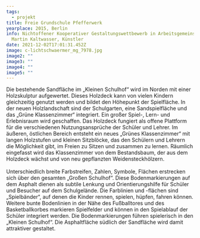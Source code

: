 ```yaml
---
tags:
  - projekt
title: Freie Grundschule Pfefferwerk
yearplace: 2015, Berlin
info: Nichtoffener Kooperativer Gestaltungswettbewerb in Arbeitsgemeinschaft mit
  Martin Kaltwasser, Künstler
date: 2021-12-02T17:01:31.452Z
image: c-lichtschwaermer_mg_7978.jpg
image2: ""
image3: ""
image4: ""
image5: ""
---
```

Die bestehende Sandfläche im „Kleinen Schulhof“ wird im Norden mit einer Holzskulptur aufgewertet. Dieses Holzdeck kann von vielen Kindern gleichzeitig genutzt werden und bildet den Höhepunkt der Spielfläche. In der neuen Holzlandschaft sind der Schulgarten, eine Sandspielfläche und das „Grüne Klassenzimmer“ integriert. Ein großer Spiel-, Lern- und Erlebnisraum wird geschaffen. Das Holzdeck fungiert als offene Plattform für die verschiedenen Nutzungsansprüche der Schüler und Lehrer. Im äußeren, östlichen Bereich entsteht ein neues „Grünes Klassenzimmer“ mit langen Holzstufen und kleinen Sitzblöcke, das den Schülern und Lehrern die Möglichkeit gibt, im Freien zu Sitzen und zusammen zu lernen. Räumlich eingefasst wird das Klassenzimmer von dem Bestandsbaum, der aus dem Holzdeck wächst und von neu gepflanzten Weidensteckhölzern.\
\
Unterschiedlich breite Farbstreifen, Zahlen, Symbole, Flächen erstrecken sich über den gesamten „Großen Schulhof“. Diese Bodenmarkierungen auf dem Asphalt dienen als subtile Lenkung und Orientierungshilfe für Schüler und Besucher auf dem Schulgelände. Die Farblinien und -flächen sind „Spielbänder“, auf denen die Kinder rennen, spielen, hüpfen, fahren können. Weitere bunte Bodenlinien in der Nähe des Fußballtores und des Basketballkorbes markieren Spielfelder und können in den Spielablauf der Schüler integriert werden. Die Bodenmarkierungen führen spielerisch in den „Kleinen Schulhof“. Die Asphaltfläche südlich der Sandfläche wird damit attraktiver gestaltet.